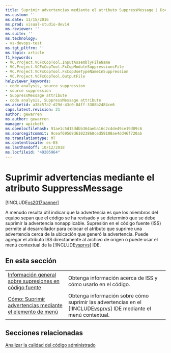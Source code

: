 ```yaml
---
title: Suprimir advertencias mediante el atributo SuppressMessage | Documentos de Microsoft
ms.custom: ''
ms.date: 11/15/2016
ms.prod: visual-studio-dev14
ms.reviewer: ''
ms.suite: ''
ms.technology:
- vs-devops-test
ms.tgt_pltfrm: ''
ms.topic: article
f1_keywords:
- VC.Project.VCFxCopTool.InputAssemblyFileName
- VC.Project.VCFxCopTool.FxCopModuleSuppressionsFile
- VC.Project.VCFxCopTool.FxCopUseTypeNameInSuppression
- VC.Project.VCFxCopTool.OutputFile
helpviewer_keywords:
- code analysis, source suppression
- source suppression
- SuppressMessage attribute
- code analysis, SuppressMessage attribute
ms.assetid: a38c57a2-d29d-43c0-84ff-3308b2484ce6
caps.latest.revision: 21
author: gewarren
ms.author: gewarren
manager: wpickett
ms.openlocfilehash: 91ae1c5d15ddbb364aeba16c2c4de49ce19d09c6
ms.sourcegitcommit: 9ceaf69568d61023868ced59108ae4dd46f720ab
ms.translationtype: MT
ms.contentlocale: es-ES
ms.lasthandoff: 10/12/2018
ms.locfileid: "49205964"
---
```

# <a name="suppress-warnings-by-using-the-suppressmessage-attribute"></a>Suprimir advertencias mediante el atributo SuppressMessage
[!INCLUDE[vs2017banner](../includes/vs2017banner.md)]

A menudo resulta útil indicar que la advertencia es que los miembros del equipo sepan que el código se ha revisado y se determinó que se debe suprimir la advertencia nonapplicable. Supresión en el código fuente (ISS) permite al desarrollador para colocar el atributo que suprime una advertencia cerca de la ubicación que generó la advertencia. Puede agregar el atributo ISS directamente al archivo de origen o puede usar el menú contextual de la [!INCLUDE[vsprvs](../includes/vsprvs-md.md)] IDE.  
  
## <a name="in-this-section"></a>En esta sección  
  
|||  
|-|-|  
|[Información general sobre supresiones en código fuente](../code-quality/in-source-suppression-overview.md)|Obtenga información acerca de ISS y cómo usarlo en el código.|  
|[Cómo: Suprimir advertencias mediante el elemento de menú](../code-quality/how-to-suppress-warnings-by-using-the-menu-item.md)|Obtenga información sobre cómo suprimir las advertencias en el [!INCLUDE[vsprvs](../includes/vsprvs-md.md)] IDE mediante el menú contextual.|  
  
## <a name="related-sections"></a>Secciones relacionadas  
 [Analizar la calidad del código administrado](../code-quality/analyzing-managed-code-quality-by-using-code-analysis.md)



